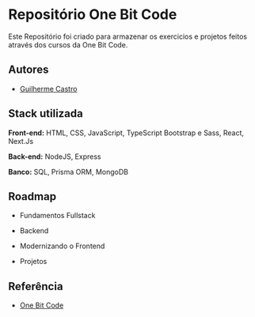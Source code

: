 # Repositório One Bit Code

Este Repositório foi criado para armazenar os exercicios e projetos feitos através dos cursos da One Bit Code.

## Autores

- [Guilherme Castro](https://www.linkedin.com/in/cguiama/)

## Stack utilizada

**Front-end:** HTML, CSS, JavaScript, TypeScript Bootstrap e Sass, React, Next.Js

**Back-end:** NodeJS, Express

**Banco:** SQL, Prisma ORM, MongoDB

## Roadmap

- Fundamentos Fullstack

- Backend

- Modernizando o Frontend

- Projetos

## Referência

- [One Bit Code](https://onebitcode.com/index.html)
